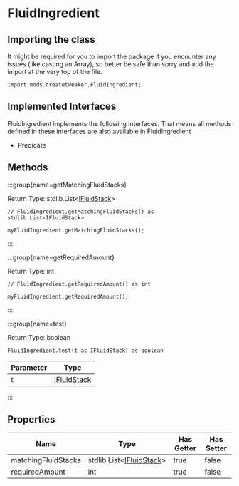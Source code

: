 # FluidIngredient

## Importing the class

It might be required for you to import the package if you encounter any issues (like casting an Array), so better be safe than sorry and add the import at the very top of the file.
```zenscript
import mods.createtweaker.FluidIngredient;
```


## Implemented Interfaces
FluidIngredient implements the following interfaces. That means all methods defined in these interfaces are also available in FluidIngredient

- Predicate

## Methods

:::group{name=getMatchingFluidStacks}

Return Type: stdlib.List&lt;[IFluidStack](/forge/api/fluid/IFluidStack)&gt;

```zenscript
// FluidIngredient.getMatchingFluidStacks() as stdlib.List<IFluidStack>

myFluidIngredient.getMatchingFluidStacks();
```

:::

:::group{name=getRequiredAmount}

Return Type: int

```zenscript
// FluidIngredient.getRequiredAmount() as int

myFluidIngredient.getRequiredAmount();
```

:::

:::group{name=test}

Return Type: boolean

```zenscript
FluidIngredient.test(t as IFluidStack) as boolean
```

| Parameter |                    Type                     |
|-----------|---------------------------------------------|
| t         | [IFluidStack](/forge/api/fluid/IFluidStack) |


:::


## Properties

|        Name         |                              Type                              | Has Getter | Has Setter |
|---------------------|----------------------------------------------------------------|------------|------------|
| matchingFluidStacks | stdlib.List&lt;[IFluidStack](/forge/api/fluid/IFluidStack)&gt; | true       | false      |
| requiredAmount      | int                                                            | true       | false      |

